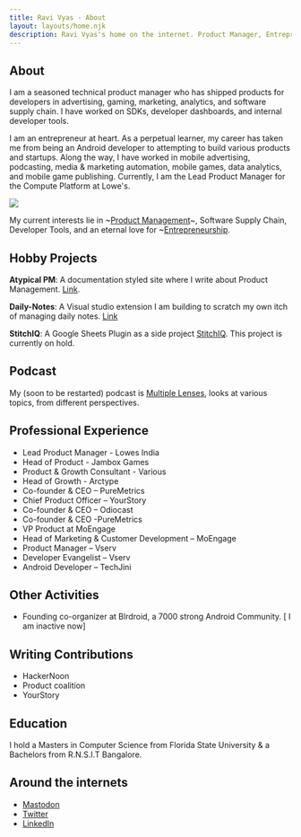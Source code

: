 ```yaml
---
title: Ravi Vyas - About
layout: layouts/home.njk
description: Ravi Vyas's home on the internet. Product Manager, Entrepreneur, Operator. This is where he pens his thoughts.
---
```


## About

I am a seasoned technical product manager who has shipped products for developers in advertising, gaming, marketing, analytics, and software supply chain. I have worked on SDKs, developer dashboards, and internal developer tools.

I am an entrepreneur at heart. As a perpetual learner, my career has taken me from being an Android developer to attempting to build various products and startups. Along the way, I have worked in mobile advertising, podcasting, media & marketing automation, mobile games, data analytics, and mobile game publishing. Currently, I am the Lead Product Manager for the Compute Platform at Lowe's.

![](/assets/ravivyas.avif)

My current interests lie in ~[Product Management](/tag/product-management/)~, Software Supply Chain, Developer Tools, and an eternal love for ~[Entrepreneurship](/tag/entrepreneurship/).

## Hobby Projects

**Atypical PM**: A documentation styled site where I write about Product Management. [Link](https://atypicalpm.com/).

**Daily-Notes**: A Visual studio extension I am building to scratch my own itch of managing daily notes. [Link](https://marketplace.visualstudio.com/items?itemName=RaviVyas.dailynotes-panel)

**StitchIQ**: A Google Sheets Plugin as a side project [StitchIQ](https://workspace.google.com/marketplace/app/stitchiq/931004878305). This project is currently on hold.

## Podcast

My (soon to be restarted) podcast is [Multiple Lenses](https://multiplelenses.com/), looks at various topics, from different perspectives.

## Professional Experience

- Lead Product Manager - Lowes India
- Head of Product - Jambox Games
- Product & Growth Consultant - Various
- Head of Growth - Arctype
- Co-founder & CEO – PureMetrics
- Chief Product Officer – YourStory
- Co-founder & CEO – Odiocast
- Co-founder & CEO -PureMetrics
- VP Product at MoEngage
- Head of Marketing & Customer Development – MoEngage
- Product Manager – Vserv
- Developer Evangelist – Vserv
- Android Developer – TechJini

## Other Activities
- Founding co-organizer at Blrdroid, a 7000 strong Android Community. [ I am inactive now]

## Writing Contributions 
- HackerNoon
- Product coalition
- YourStory

## Education
I hold a Masters in Computer Science from Florida State University & a Bachelors from R.N.S.I.T Bangalore.

## Around the internets

- [Mastodon](https://mastodon.social/@ravi)
- [Twitter](https://twitter.com/ravivyas84)
- [LinkedIn](https://www.linkedin.com/in/ravivyas/)
